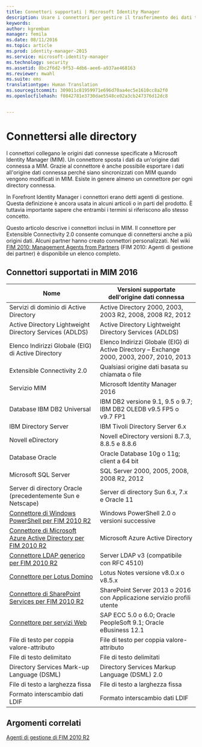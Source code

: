 ```yaml
---
title: Connettori supportati | Microsoft Identity Manager
description: Usare i connettori per gestire il trasferimento dei dati tra MIM e le directory.
keywords: 
author: kgremban
manager: femila
ms.date: 08/11/2016
ms.topic: article
ms.prod: identity-manager-2015
ms.service: microsoft-identity-manager
ms.technology: security
ms.assetid: 8bc2f6d2-9f53-4db6-aee6-a937ae468163
ms.reviewer: mwahl
ms.suite: ems
translationtype: Human Translation
ms.sourcegitcommit: 309011c81959971e696d70aa4ec5e1610cc8a2f0
ms.openlocfilehash: f0842781e3730dae5548ce02a3cb247376d12dc8


---
```


# Connettersi alle directory

I connettori collegano le origini dati connesse specificate a Microsoft Identity Manager (MIM). Un connettore sposta i dati da un'origine dati connessa a MIM. Grazie al connettore è anche possibile esportare i dati all'origine dati connessa perché siano sincronizzati con MIM quando vengono modificati in MIM. Esiste in genere almeno un connettore per ogni directory connessa.

In Forefront Identity Manager i connettori erano detti agenti di gestione. Questa definizione è ancora usata in alcuni articoli o in parti del prodotto. È tuttavia importante sapere che entrambi i termini si riferiscono allo stesso concetto.

Questo articolo descrive i connettori inclusi in MIM. Il connettore per Extensible Connectivity 2.0 consente comunque di connettersi anche a più origini dati. Alcuni partner hanno creato connettori personalizzati. Nel wiki [FIM 2010: Management Agents from Partners](http://social.technet.microsoft.com/wiki/contents/articles/1589.fim-2010-management-agents-from-partners.aspx) (FIM 2010: Agenti di gestione dei partner) è disponibile un elenco completo.

## Connettori supportati in MIM 2016

| Nome | Versioni supportate dell'origine dati connessa |
| ---- | ----------------------------------------------- |
| Servizi di dominio di Active Directory | Active Directory 2000, 2003, 2003 R2, 2008, 2008 R2, 2012 |
| Active Directory Lightweight Directory Services (ADLDS) | Active Directory Lightweight Directory Services (ADLDS) |
| Elenco Indirizzi Globale (EIG) di Active Directory | Elenco Indirizzi Globale (EIG) di Active Directory – Exchange 2000, 2003, 2007, 2010, 2013 |
| Extensible Connectivity 2.0 | Qualsiasi origine dati basata su chiamata o file |
| Servizio MIM | Microsoft Identity Manager 2016 |
| Database IBM DB2 Universal | IBM DB2 versione 9.1, 9.5 o 9.7; IBM DB2 OLEDB v9.5 FP5 o v9.7 FP1 |
| IBM Directory Server | IBM Tivoli Directory Server 6.x |
| Novell eDirectory | Novell eDirectory versioni 8.7.3, 8.8.5 e 8.8.6 |
| Database Oracle | Oracle Database 10g o 11g; client a 64 bit |
| Microsoft SQL Server | SQL Server 2000, 2005, 2008, 2008 R2, 2012 |
| Server di directory Oracle (precedentemente Sun e Netscape) | Server di directory Sun 6.x, 7.x e Oracle 11 |
| [Connettore di Windows PowerShell per FIM 2010 R2](https://msdn.microsoft.com/en-us/library/dn640417.aspx) | Windows PowerShell 2.0 o versioni successive |
| [Connettore di Microsoft Azure Active Directory per FIM 2010 R2](https://msdn.microsoft.com/en-us/library/dn511001.aspx) | Microsoft Azure Active Directory |
| [Connettore LDAP generico per FIM 2010 R2](https://msdn.microsoft.com/en-us/library/dn510997.aspx) | Server LDAP v3 (compatibile con RFC 4510) |
| [Connettore per Lotus Domino](https://msdn.microsoft.com/en-us/library/hh859750.aspx) | Lotus Notes versione v8.0.x o v8.5.x |
| [Connettore di SharePoint Services per FIM 2010 R2](https://msdn.microsoft.com/en-us/library/dn511003.aspx) | SharePoint Server 2013 o 2016 con Applicazione servizio profili utente |
| [Connettore per servizi Web](https://www.microsoft.com/en-us/download/details.aspx?id=51495) | SAP ECC 5.0 o 6.0; Oracle PeopleSoft 9.1; Oracle eBusiness 12.1 |
| File di testo per coppia valore-attributo | File di testo per coppia valore-attributo |
| File di testo delimitato | File di testo delimitati |
| Directory Services Mark-up Language (DSML) | Directory Services Markup Language (DSML) 2.0 |
| File di testo a larghezza fissa | File di testo a larghezza fissa |
| Formato interscambio dati LDIF | Formato interscambio dati LDIF |

## Argomenti correlati

[Agenti di gestione di FIM 2010 R2](https://technet.microsoft.com/library/jj133885.aspx)



<!--HONumber=Aug16_HO2-->


